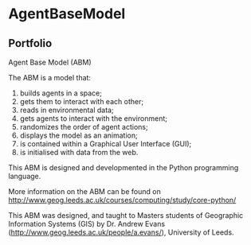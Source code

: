 # AgentBaseModel
Portfolio
----------------
Agent Base Model (ABM)

The ABM is a model that:
1. builds agents in a space;
2. gets them to interact with each other;
3. reads in environmental data;
4. gets agents to interact with the environment;
5. randomizes the order of agent actions;
6. displays the model as an animation;
7. is contained within a Graphical User Interface (GUI);
8. is initialised with data from the web.

This ABM is designed and developmented in the Python programming language. 

More information on the ABM can be found on http://www.geog.leeds.ac.uk/courses/computing/study/core-python/

This ABM was designed, and taught to Masters students of Geographic Information Systems (GIS) by Dr. Andrew Evans (http://www.geog.leeds.ac.uk/people/a.evans/), University of Leeds.
